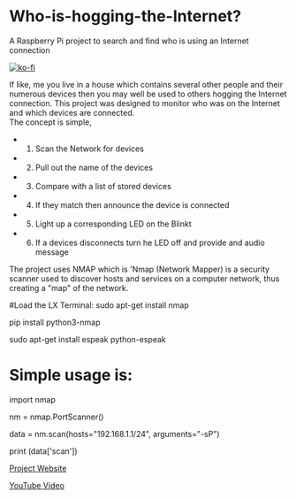# Who-is-hogging-the-Internet?
A Raspberry Pi project to search and find who is using an Internet connection

[![ko-fi](https://www.ko-fi.com/img/githubbutton_sm.svg)](https://ko-fi.com/O4O31OGEX)

If like, me you live in a house which contains several other people and their numerous devices then you may well be used to others hogging the Internet connection.  This project was  designed to monitor who was on the Internet and which devices are connected.  
The concept is simple, 
* 1. Scan the Network for devices
* 2. Pull out the name of the devices
* 3. Compare with a list of stored devices
* 4. If they match then announce the device is connected
* 5. Light up a corresponding LED on the Blinkt
* 6. If a devices disconnects turn he LED off and provide and audio message

The project uses NMAP which is 'Nmap (Network Mapper) is a security scanner used to discover hosts and services on a computer network, thus creating a "map" of the network. 

#Load the LX Terminal:
sudo apt-get install nmap

pip install python3-nmap

sudo apt-get install espeak python-espeak

# Simple usage is:
import nmap

nm = nmap.PortScanner()

data = nm.scan(hosts="192.168.1.1/24", arguments="-sP")

print (data['scan'])

[Project Website](http://www.tecoed.co.uk/blinkt.html)

[YouTube Video](https://www.youtube.com/watch?v=r_JDw65FTMA&feature=youtu.be)
